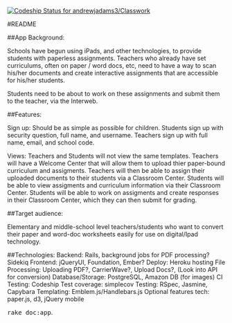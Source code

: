 [ ![Codeship Status for andrewjadams3/Classwork](https://www.codeship.io/projects/eb148f30-05f5-0132-8fe1-4e33fd065d6f/status?branch=master)](https://www.codeship.io/projects/30994)

#README

##App Background:

Schools have begun using iPads, and other technologies, to provide students with paperless assignments. Teachers who already have set curriculums, often on paper / word docs, etc, need to have a way to scan his/her documents and create  interactive assignments that are accessible for his/her students. 

Students need to be about to work on these assignments and submit them to the teacher, via the Interweb.

##Features:

Sign up: Should be as simple as possible for children.
  Students sign up with security question, full name, and username.
  Teachers sign up with full name, email, and school code.
  
Views: Teachers and Students will not view the same templates.
  Teachers will have a Welcome Center that will allow them to upload thier paper-bound curriculum and assigments.
  Teachers will then be able to assign their uploaded documents to their students via a Classroom Center.
  Students will be able to view assigments and curriculum information via their Classroom Center.
  Students will be able to work on assigments and create responses in their Classroom Center, which they can then submit     for grading.
  
  
  
##Target audience:

Elementary and middle-school level teachers/students who want to convert their paper and word-doc worksheets easily for use on digital/Ipad technology.

##Technologies: 
Backend: Rails, background jobs for PDF processing? Sidekiq
Frontend: jQueryUI, Foundation, Ember?
Deploy: Heroku hosting
File Processing: Uploading PDF?, CarrierWave?, Upload Docs?, (Look into API for conversion)
Database/Storage: PostgreSQL, Amazon DB (for images)
CI Testing: Codeship
Test coverage: simplecov
Testing: RSpec, Jasmine, Capybara
Templating: Emblem.js/Handlebars.js
Optional features tech: paper.js, d3, jQuery mobile





<tt>rake doc:app</tt>.
